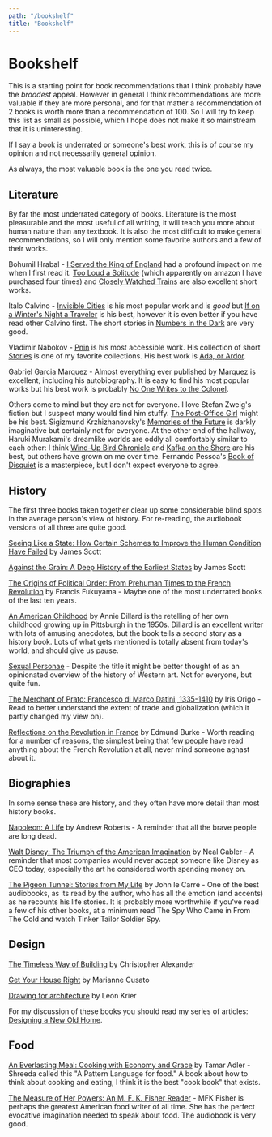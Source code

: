 ```yaml
---
path: "/bookshelf"
title: "Bookshelf"
---
```


# Bookshelf

This is a starting point for book recommendations that I think probably have the *broadest* appeal. However in general I think recommendations are more valuable if they are more personal, and for that matter a recommendation of 2 books is worth more than a recommendation of 100. So I will try to keep this list as small as possible, which I hope does not make it so mainstream that it is uninteresting.

If I say a book is underrated or someone's best work, this is of course my opinion and not necessarily general opinion.

As always, the most valuable book is the one you read twice.

## Literature

By far the most underrated category of books. Literature is the most pleasurable and the most useful of all writing, it will teach you more about human nature than any textbook. It is also the most difficult to make general recommendations, so I will only mention some favorite authors and a few of their works.

Bohumil Hrabal - [I Served the King of England](https://amzn.to/39p9eB6) had a profound impact on me when I first read it. [Too Loud a Solitude](https://amzn.to/3nWKRyW) (which apparently on amazon I have purchased four times) and [Closely Watched Trains](https://amzn.to/2JmKYom) are also excellent short works.

Italo Calvino - [Invisible Cities](https://amzn.to/33RCeOr) is his most popular work and is *good* but [If on a Winter's Night a Traveler](https://amzn.to/2JKeN2F) is his best, however it is even better if you have read other Calvino first. The short stories in [Numbers in the Dark](https://amzn.to/3gjTctO) are very good.

Vladimir Nabokov - [Pnin](https://amzn.to/3gmamaq) is his most accessible work. His collection of short [Stories](https://amzn.to/2VHPsJj) is one of my favorite collections. His best work is [Ada, or Ardor](https://amzn.to/2L5Xvxi).

Gabriel Garcia Marquez - Almost everything ever published by Marquez is excellent, including his autobiography. It is easy to find his most popular works but his best work is probably [No One Writes to the Colonel](https://amzn.to/33RxnwR).

Others come to mind but they are not for everyone. I love Stefan Zweig's fiction but I suspect many would find him stuffy. [The Post-Office Girl](https://amzn.to/3qwvdw9) might be his best. Sigizmund Krzhizhanovsky's [Memories of the Future](https://amzn.to/3gh2SoW) is darkly imaginative but certainly not for everyone. At the other end of the hallway, Haruki Murakami's dreamlike worlds are oddly all comfortably similar to each other: I think [Wind-Up Bird Chronicle](https://amzn.to/2JT1DQS) and [Kafka on the Shore](https://amzn.to/2LeLUfy) are his best, but others have grown on me over time. Fernando Pessoa's [Book of Disquiet](https://amzn.to/3gyXLk6) is a masterpiece, but I don't expect everyone to agree.


## History

The first three books taken together clear up some considerable blind spots in the average person's view of history. For re-reading, the audiobook versions of all three are quite good.

[Seeing Like a State: How Certain Schemes to Improve the Human Condition Have Failed](https://amzn.to/2KPcg7G) by James Scott

[Against the Grain: A Deep History of the Earliest States](https://amzn.to/3mgesmA) by James Scott

[The Origins of Political Order: From Prehuman Times to the French Revolution](https://amzn.to/3mi4QaV) by Francis Fukuyama - Maybe one of the most underrated books of the last ten years.

[An American Childhood](https://amzn.to/3q8uMIj) by Annie Dillard is the retelling of her own childhood growing up in Pittsburgh in the 1950s. Dillard is an excellent writer with lots of amusing anecdotes, but the book tells a second story as a history book. Lots of what gets mentioned is totally absent from today's world, and should give us pause.

[Sexual Personae](https://amzn.to/3lcv1yd) - Despite the title it might be better thought of as an opinionated overview of the history of Western art. Not for everyone, but quite fun.

[The Merchant of Prato: Francesco di Marco Datini, 1335-1410](https://amzn.to/3o2KQth) by Iris Origo - Read to better understand the extent of trade and globalization (which it partly changed my view on).

[Reflections on the Revolution in France](https://amzn.to/3oySEmS) by Edmund Burke - Worth reading for a number of reasons, the simplest being that few people have read anything about the French Revolution at all, never mind someone aghast about it.

## Biographies

In some sense these are history, and they often have more detail than most history books.

[Napoleon: A Life](https://amzn.to/2W5xCQp) by Andrew Roberts - A reminder that all the brave people are long dead.

[Walt Disney: The Triumph of the American Imagination](https://amzn.to/3gD3VQ4) by Neal Gabler - A reminder that most companies would never accept someone like Disney as CEO today, especially the art he considered worth spending money on.

[The Pigeon Tunnel: Stories from My Life](https://amzn.to/2LfMvxp) by John le Carré - One of the best audiobooks, as its read by the author, who has all the emotion (and accents) as he recounts his life stories. It is probably more worthwhile if you've read a few of his other books, at a minimum read The Spy Who Came in From The Cold and watch Tinker Tailor Soldier Spy.

## Design

[The Timeless Way of Building](https://amzn.to/2Vc8SWf) by Christopher Alexander

[Get Your House Right](https://amzn.to/3qb4tkz) by Marianne Cusato

[Drawing for architecture](https://amzn.to/3fICnZc) by Leon Krier

For my discussion of these books you should read my series of articles: [Designing a New Old Home](https://medium.com/@simon.sarris/designing-a-new-old-home-part-1-cf298b58ed41).

## Food

[An Everlasting Meal: Cooking with Economy and Grace](https://amzn.to/3q55jzD) by Tamar Adler - Shreeda called this "A Pattern Language for food." A book about how to think about cooking and eating, I think it is the best "cook book" that exists.

[The Measure of Her Powers: An M. F. K. Fisher Reader](https://amzn.to/33ZLoIK) - MFK Fisher is perhaps the greatest American food writer of all time. She has the perfect evocative imagination needed to speak about food. The audiobook is very good.

